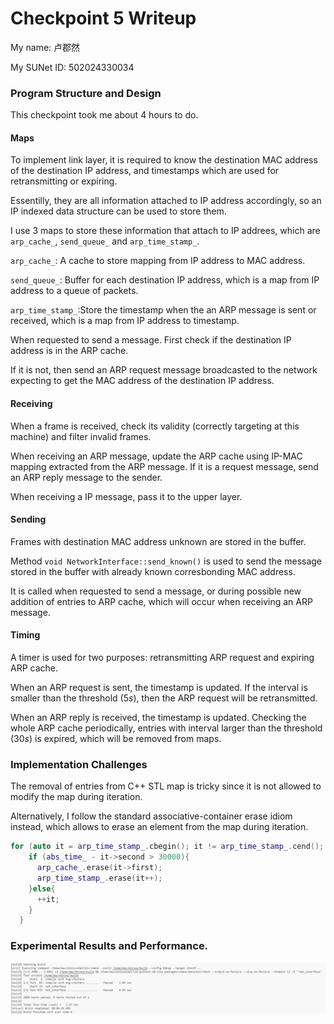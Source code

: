 Checkpoint 5 Writeup
====================

My name: 卢郡然

My SUNet ID: 502024330034

### Program Structure and Design

This checkpoint took me about 4 hours to do.

#### Maps

To implement link layer, it is required to know the destination MAC address of the destination IP address, and timestamps which are used for retransmitting or expiring.

Essentilly, they are all information attached to IP address accordingly, so an IP indexed data structure can be used to store them.

I use 3 maps to store these information that attach to IP addrees, which are `arp_cache_`, `send_queue_` and `arp_time_stamp_`.

`arp_cache_`: A cache to store mapping from IP address to MAC address.

`send_queue_`: Buffer for each destination IP address, which is a map from IP address to a queue of packets.

`arp_time_stamp_`:Store the timestamp when the an ARP message is sent or received, which is a map from IP address to timestamp.

When requested to send a message. First check if the destination IP address is in the ARP cache.

If it is not, then send an ARP request message broadcasted to the network expecting to get the MAC address of the destination IP address.

#### Receiving
When a frame is received, check its validity (correctly targeting at this machine) and filter invalid frames.

When receiving an ARP message, update the ARP cache using IP-MAC mapping extracted from the ARP message. If it is a request message, send an ARP reply message to the sender.

When receiving a IP message, pass it to the upper layer.

#### Sending

Frames with destination MAC address unknown are stored in the buffer. 

Method `void NetworkInterface::send_known()` is used to send the message stored in the buffer with already known corresbonding MAC address. 

It is called when requested to send a message, or during possible new addition of entries to ARP cache, which will occur when receiving an ARP message.

#### Timing

A timer is used for two purposes: retransmitting ARP request and expiring ARP cache.

When an ARP request is sent, the timestamp is updated. If the interval is smaller than the threshold ($5s$), then the ARP request will be retransmitted.

When an ARP reply is received, the timestamp is updated. Checking the whole ARP cache periodically, entries with interval larger than the threshold ($30s$) is expired, which will be removed from maps.

### Implementation Challenges

The removal of entries from C++ STL map is tricky since it is not allowed to modify the map during iteration.

Alternatively, I follow the standard associative-container erase idiom instead, which allows to erase an element from the map during iteration.

```C++
for (auto it = arp_time_stamp_.cbegin(); it != arp_time_stamp_.cend(); ){
    if (abs_time_ - it->second > 30000){
      arp_cache_.erase(it->first);
      arp_time_stamp_.erase(it++);
    }else{
      ++it;
    }
  }
```

### Experimental Results and Performance.
![alt text](check5.assets/image-2.png)